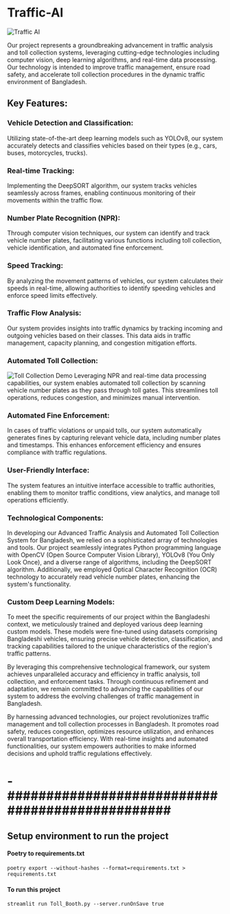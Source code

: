 # Traffic-AI
![Traffic AI](https://i.imgur.com/foP5Xto.jpg)

Our project represents a groundbreaking advancement in traffic analysis and toll collection systems, leveraging cutting-edge technologies including computer vision, deep learning algorithms, and real-time data processing. Our technology is intended to improve traffic management, ensure road safety, and accelerate toll collection procedures in the dynamic traffic environment of Bangladesh.

## Key Features:

### Vehicle Detection and Classification:
 Utilizing state-of-the-art deep learning models such as YOLOv8, our system accurately detects and classifies vehicles based on their types (e.g., cars, buses, motorcycles, trucks).

### Real-time Tracking:
Implementing the DeepSORT algorithm, our system tracks vehicles seamlessly across frames, enabling continuous monitoring of their movements within the traffic flow.

### Number Plate Recognition (NPR):
Through computer vision techniques, our system can identify and track vehicle number plates, facilitating various functions including toll collection, vehicle identification, and automated fine enforcement.

### Speed Tracking:
By analyzing the movement patterns of vehicles, our system calculates their speeds in real-time, allowing authorities to identify speeding vehicles and enforce speed limits effectively.

### Traffic Flow Analysis:
Our system provides insights into traffic dynamics by tracking incoming and outgoing vehicles based on their classes. This data aids in traffic management, capacity planning, and congestion mitigation efforts.

### Automated Toll Collection:
![Toll Collection Demo](https://i.imgur.com/XJepOLA.jpg)
Leveraging NPR and real-time data processing capabilities, our system enables automated toll collection by scanning vehicle number plates as they pass through toll gates. This streamlines toll operations, reduces congestion, and minimizes manual intervention.

### Automated Fine Enforcement: 
In cases of traffic violations or unpaid tolls, our system automatically generates fines by capturing relevant vehicle data, including number plates and timestamps. This enhances enforcement efficiency and ensures compliance with traffic regulations.

### User-Friendly Interface:
The system features an intuitive interface accessible to traffic authorities, enabling them to monitor traffic conditions, view analytics, and manage toll operations efficiently.

### Technological Components:

In developing our Advanced Traffic Analysis and Automated Toll Collection System for Bangladesh, we relied on a sophisticated array of technologies and tools. Our project seamlessly integrates Python programming language with OpenCV (Open Source Computer Vision Library), YOLOv8 (You Only Look Once), and a diverse range of algorithms, including the DeepSORT algorithm. Additionally, we employed Optical Character Recognition (OCR) technology to accurately read vehicle number plates, enhancing the system's functionality.

### Custom Deep Learning Models:

To meet the specific requirements of our project within the Bangladeshi context, we meticulously trained and deployed various deep learning custom models. These models were fine-tuned using datasets comprising Bangladeshi vehicles, ensuring precise vehicle detection, classification, and tracking capabilities tailored to the unique characteristics of the region's traffic patterns.

By leveraging this comprehensive technological framework, our system achieves unparalleled accuracy and efficiency in traffic analysis, toll collection, and enforcement tasks. Through continuous refinement and adaptation, we remain committed to advancing the capabilities of our system to address the evolving challenges of traffic management in Bangladesh.

By harnessing advanced technologies, our project revolutionizes traffic management and toll collection processes in Bangladesh. It promotes road safety, reduces congestion, optimizes resource utilization, and enhances overall transportation efficiency. With real-time insights and automated functionalities, our system empowers authorities to make informed decisions and uphold traffic regulations effectively.
# -################################################

## Setup environment to run the project 
#### Poetry to requirements.txt
```
poetry export --without-hashes --format=requirements.txt > requirements.txt
```
#### To run this project
```
streamlit run Toll_Booth.py --server.runOnSave true
```
